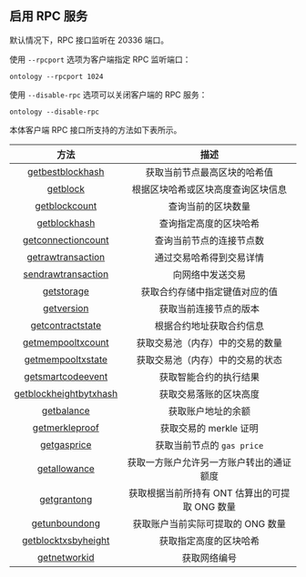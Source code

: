 

## 启用 RPC 服务

默认情况下，RPC 接口监听在 20336 端口。

使用 `--rpcport` 选项为客户端指定 RPC 监听端口：

```shell
ontology --rpcport 1024
```

使用 `--disable-rpc` 选项可以关闭客户端的 RPC 服务：

```shell
ontology --disable-rpc
```

本体客户端 RPC 接口所支持的方法如下表所示。

|                             方法                             |                      描述                      |
| :----------------------------------------------------------: | :--------------------------------------------: |
| [getbestblockhash](04-interface-specification.md#getbestblokhash) |          获取当前节点最高区块的哈希值          |
|      [getblock](04-interface-specification.md#getblock)      |       根据区块哈希或区块高度查询区块信息       |
|               [getblockcount](#getblockcount)                |               查询当前的区块数量               |
|                [getblockhash](#getblockhash)                 |             查询指定高度的区块哈希             |
|          [getconnectioncount](#getconnectioncount)           |            查询当前节点的连接节点数            |
|           [getrawtransaction](#getrawtransaction)            |            通过交易哈希得到交易详情            |
|          [sendrawtransaction](#sendrawtransaction)           |                向网络中发送交易                |
|                  [getstorage](#getstorage)                   |         获取合约存储中指定键值对应的值         |
|                  [getversion](#getversion)                   |             获取当前连接节点的版本             |
|            [getcontractstate](#getcontractstate)             |            根据合约地址获取合约信息            |
|           [getmempooltxcount](#getmempooltxcount)            |        获取交易池（内存）中的交易的数量        |
|           [getmempooltxstate](#getmempooltxstate)            |        获取交易池（内存）中的交易的状态        |
|           [getsmartcodeevent](#getsmartcodeevent)            |             获取智能合约的执行结果             |
|      [getblockheightbytxhash](#getblockheightbytxhash)       |             获取交易落账的区块高度             |
|                  [getbalance](#getbalance)                   |               获取账户地址的余额               |
|              [getmerkleproof](#getmerkleproof)               |             获取交易的 merkle 证明             |
|                 [getgasprice](#getgasprice)                  |           获取当前节点的 `gas price`           |
|                [getallowance](#getallowance)                 |    获取一方账户允许另一方账户转出的通证额度    |
|                 [getgrantong](#getgrantong)                  | 获取根据当前所持有 ONT 估算出的可提取 ONG 数量 |
|               [getunboundong](#getunboundong)                |       获取账户当前实际可提取的 ONG 数量        |
|         [getblocktxsbyheight](#getblocktxsbyheight)          |             获取指定高度的区块哈希             |
|                [getnetworkid](#getnetworkid)                 |                  获取网络编号                  |